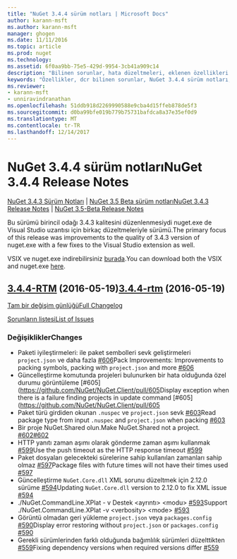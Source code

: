 ```yaml
---
title: "NuGet 3.4.4 sürüm notları | Microsoft Docs"
author: karann-msft
ms.author: karann-msft
manager: ghogen
ms.date: 11/11/2016
ms.topic: article
ms.prod: nuget
ms.technology: 
ms.assetid: 6f0aa9bb-75e5-429d-9954-3cb41a909c14
description: "Bilinen sorunlar, hata düzeltmeleri, eklenen özellikleri ve dcr NuGet 3.4.4 dahil etmek için sürüm notları."
keywords: "Özellikler, dcr bilinen sorunlar, NuGet 3.4.4 sürüm notları, hata düzeltmeleri eklendi"
ms.reviewer:
- karann-msft
- unniravindranathan
ms.openlocfilehash: 51ddb918d2269990588e9cba4d15ffeb878de5f3
ms.sourcegitcommit: d0ba99bfe019b779b75731bafdca8a37e35ef0d9
ms.translationtype: MT
ms.contentlocale: tr-TR
ms.lasthandoff: 12/14/2017
---
```

# <a name="nuget-344-release-notes"></a><span data-ttu-id="ceb0b-104">NuGet 3.4.4 sürüm notları</span><span class="sxs-lookup"><span data-stu-id="ceb0b-104">NuGet 3.4.4 Release Notes</span></span>

<span data-ttu-id="ceb0b-105">[NuGet 3.4.3 Sürüm Notları](../release-notes/nuget-3.4.3.md) | [NuGet 3.5 Beta sürüm notları](../release-notes/nuget-3.5-Beta.md)</span><span class="sxs-lookup"><span data-stu-id="ceb0b-105">[NuGet 3.4.3 Release Notes](../release-notes/nuget-3.4.3.md) | [NuGet 3.5-Beta Release Notes](../release-notes/nuget-3.5-Beta.md)</span></span>

<span data-ttu-id="ceb0b-106">Bu sürümü birincil odağı 3.4.3 kalitesini düzenlenmesiydi nuget.exe de Visual Studio uzantısı için birkaç düzeltmeleriyle sürümü.</span><span class="sxs-lookup"><span data-stu-id="ceb0b-106">The primary focus of this release was improvements to the quality of 3.4.3 version of nuget.exe with a few fixes to the Visual Studio extension as well.</span></span>

<span data-ttu-id="ceb0b-107">VSIX ve nuget.exe indirebilirsiniz [burada](https://dist.nuget.org/index.html).</span><span class="sxs-lookup"><span data-stu-id="ceb0b-107">You can download both the VSIX and nuget.exe [here](https://dist.nuget.org/index.html).</span></span>

## <a name="344-rtmhttpsgithubcomnugetnugetclienttree344-rtm-2016-05-19"></a><span data-ttu-id="ceb0b-108">[3.4.4-RTM](https://github.com/NuGet/NuGet.Client/tree/3.4.4-rtm) (2016-05-19)</span><span class="sxs-lookup"><span data-stu-id="ceb0b-108">[3.4.4-rtm](https://github.com/NuGet/NuGet.Client/tree/3.4.4-rtm) (2016-05-19)</span></span>

[<span data-ttu-id="ceb0b-109">Tam bir değişim günlüğü</span><span class="sxs-lookup"><span data-stu-id="ceb0b-109">Full Changelog</span></span>](https://github.com/NuGet/NuGet.Client/compare/3.5.0-beta-final...3.4.4-rtm)

[<span data-ttu-id="ceb0b-110">Sorunların listesi</span><span class="sxs-lookup"><span data-stu-id="ceb0b-110">List of Issues</span></span>](https://github.com/NuGet/Home/issues?q=is%3Aissue+milestone%3A3.4.4+is%3Aclosed)

### <a name="changes"></a><span data-ttu-id="ceb0b-111">Değişiklikler</span><span class="sxs-lookup"><span data-stu-id="ceb0b-111">Changes</span></span>

- <span data-ttu-id="ceb0b-112">Paketi iyileştirmeleri: ile paket sembolleri sevk geliştirmeleri `project.json` ve daha fazla [ \#606](https://github.com/NuGet/NuGet.Client/pull/606)</span><span class="sxs-lookup"><span data-stu-id="ceb0b-112">Pack Improvements: Improvements to packing symbols, packing with `project.json` and more [\#606](https://github.com/NuGet/NuGet.Client/pull/606)</span></span>
- <span data-ttu-id="ceb0b-113">Güncelleştirme komutunda projeleri bulunurken bir hata olduğunda özel durumu görüntüleme [\#605] (https://github.com/NuGet/NuGet.Client/pull/605</span><span class="sxs-lookup"><span data-stu-id="ceb0b-113">Display exception when there is a failure finding projects in update command [\#605](https://github.com/NuGet/NuGet.Client/pull/605</span></span>
- <span data-ttu-id="ceb0b-114">Paket türü girdiden okunan `.nuspec` ve `project.json` sevk [ \#603](https://github.com/NuGet/NuGet.Client/pull/603)</span><span class="sxs-lookup"><span data-stu-id="ceb0b-114">Read package type from input `.nuspec` and `project.json` when packing [\#603](https://github.com/NuGet/NuGet.Client/pull/603)</span></span>
- <span data-ttu-id="ceb0b-115">Bir proje NuGet.Shared olun.</span><span class="sxs-lookup"><span data-stu-id="ceb0b-115">Make NuGet.Shared not a project.</span></span> [<span data-ttu-id="ceb0b-116">\#602</span><span class="sxs-lookup"><span data-stu-id="ceb0b-116">\#602</span></span>](https://github.com/NuGet/NuGet.Client/pull/602)
- <span data-ttu-id="ceb0b-117">HTTP yanıtı zaman aşımı olarak gönderme zaman aşımı kullanmak [ \#599](https://github.com/NuGet/NuGet.Client/pull/599)</span><span class="sxs-lookup"><span data-stu-id="ceb0b-117">Use the push timeout as the HTTP response timeout [\#599](https://github.com/NuGet/NuGet.Client/pull/599)</span></span>
- <span data-ttu-id="ceb0b-118">Paket dosyaları gelecekteki sürelerine sahip kullanılan zamanları sahip olmaz [ \#597](https://github.com/NuGet/NuGet.Client/pull/597)</span><span class="sxs-lookup"><span data-stu-id="ceb0b-118">Package files with future times will not have their times used [\#597](https://github.com/NuGet/NuGet.Client/pull/597)</span></span>
- <span data-ttu-id="ceb0b-119">Güncelleştirme `NuGet.Core.dll` XML sorunu düzeltmek için 2.12.0 sürüme [ \#594](https://github.com/NuGet/NuGet.Client/pull/594)</span><span class="sxs-lookup"><span data-stu-id="ceb0b-119">Updating `NuGet.Core.dll` version to 2.12.0 to fix XML issue [\#594](https://github.com/NuGet/NuGet.Client/pull/594)</span></span>
- <span data-ttu-id="ceb0b-120">./NuGet.CommandLine.XPlat - v Destek \<ayrıntı\> \<modu\> [ \#593](https://github.com/NuGet/NuGet.Client/pull/593)</span><span class="sxs-lookup"><span data-stu-id="ceb0b-120">Support ./NuGet.CommandLine.XPlat -v \<verbosity\> \<mode\> [\#593](https://github.com/NuGet/NuGet.Client/pull/593)</span></span>
- <span data-ttu-id="ceb0b-121">Görüntü olmadan geri yükleme `project.json` veya `packages.config` [ \#590](https://github.com/NuGet/NuGet.Client/pull/590)</span><span class="sxs-lookup"><span data-stu-id="ceb0b-121">Display error restoring without `project.json` or `packages.config` [\#590](https://github.com/NuGet/NuGet.Client/pull/590)</span></span>
- <span data-ttu-id="ceb0b-122">Gerekli sürümlerinden farklı olduğunda bağımlılık sürümleri düzelttikten [ \#559](https://github.com/NuGet/NuGet.Client/pull/559)</span><span class="sxs-lookup"><span data-stu-id="ceb0b-122">Fixing dependency versions when required versions differ [\#559](https://github.com/NuGet/NuGet.Client/pull/559)</span></span>